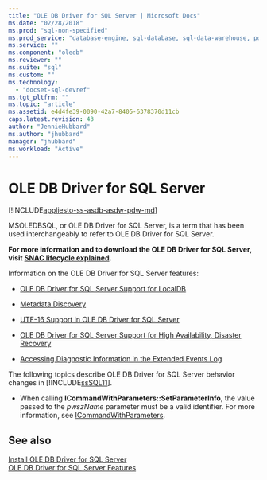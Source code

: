 ```yaml
---
title: "OLE DB Driver for SQL Server | Microsoft Docs"
ms.date: "02/28/2018"
ms.prod: "sql-non-specified"
ms.prod_service: "database-engine, sql-database, sql-data-warehouse, pdw"
ms.service: ""
ms.component: "oledb"
ms.reviewer: ""
ms.suite: "sql"
ms.custom: ""
ms.technology: 
  - "docset-sql-devref"
ms.tgt_pltfrm: ""
ms.topic: "article"
ms.assetid: e4d4fe39-0090-42a7-8405-6378370d11cb
caps.latest.revision: 43
author: "JennieHubbard"
ms.author: "jhubbard"
manager: "jhubbard"
ms.workload: "Active"
---
```

# OLE DB Driver for SQL Server
[!INCLUDE[appliesto-ss-asdb-asdw-pdw-md](../../includes/appliesto-ss-asdb-asdw-pdw-md.md)]

MSOLEDBSQL, or OLE DB Driver for SQL Server, is a term that has been used interchangeably to refer to OLE DB Driver for SQL Server. 

**For more information and to download the OLE DB Driver for SQL Server, visit [SNAC lifecycle explained](https://blogs.msdn.microsoft.com/sqlreleaseservices/snac-lifecycle-explained/).**

  
 Information on the OLE DB Driver for SQL Server features: 
  
-   [OLE DB Driver for SQL Server Support for LocalDB](../oledb/features/oledb-driver-for-sql-server-support-for-localdb.md)  
  
-   [Metadata Discovery](../oledb/features/metadata-discovery.md)  
  
-   [UTF-16 Support in OLE DB Driver for SQL Server](../oledb/features/utf-16-support-in-oledb-driver-for-sql-server.md)  
  
-   [OLE DB Driver for SQL Server Support for High Availability, Disaster Recovery](../oledb/features/oledb-driver-for-sql-server-support-for-high-availability-disaster-recovery.md)  
  
-   [Accessing Diagnostic Information in the Extended Events Log](../oledb/features/accessing-diagnostic-information-in-the-extended-events-log.md)  
  

 The following topics describe OLE DB Driver for SQL Server behavior changes in [!INCLUDE[ssSQL11](../../includes/sssql11-md.md)].  
  
-   When calling **ICommandWithParameters::SetParameterInfo**, the value passed to the *pwszName* parameter must be a valid identifier. For more information, see [ICommandWithParameters](../oledb/ole-db-interfaces/icommandwithparameters.md).  

  
## See also  
[Install OLE DB Driver for SQL Server](../oledb/applications/installing-oledb-driver-for-sql-server.md)  
 [OLE DB Driver for SQL Server Features](../oledb/features/oledb-driver-for-sql-server-features.md )  
  
  
